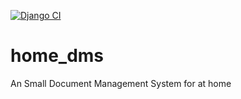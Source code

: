[![Django CI](https://github.com/Richie1710/home_dms/actions/workflows/django.yml/badge.svg)](https://github.com/Richie1710/home_dms/actions/workflows/django.yml)
# home_dms
An Small Document Management System for at home
